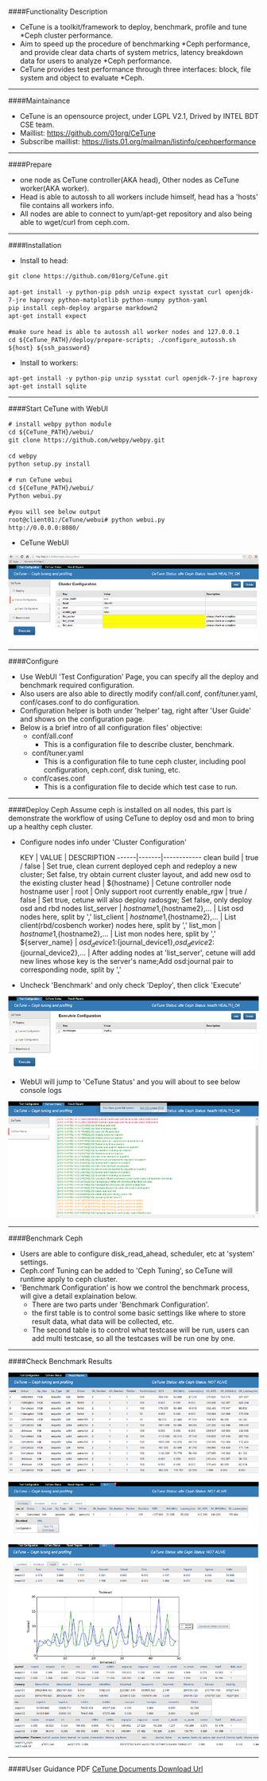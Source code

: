 ####Functionality Description
- CeTune is a toolkit/framework to deploy, benchmark, profile and tune *Ceph cluster performance. 
- Aim to speed up the procedure of benchmarking *Ceph performance, and provide clear data charts of system metrics, latency breakdown data for users to analyze *Ceph performance.
- CeTune provides test performance through three interfaces: block, file system and object to evaluate *Ceph.

* * *
####Maintainance
- CeTune is an opensource project, under LGPL V2.1, Drived by INTEL BDT CSE team.
- Maillist: https://github.com/01org/CeTune
- Subscribe maillist: https://lists.01.org/mailman/listinfo/cephperformance

* * *
####Prepare
- one node as CeTune controller(AKA head), Other nodes as CeTune worker(AKA worker).
- Head is able to autossh to all workers include himself, head has a 'hosts' file contains all workers info.
- All nodes are able to connect to yum/apt-get repository and also being able to wget/curl from ceph.com.

* * *
####Installation
- Install to head:

```
git clone https://github.com/01org/CeTune.git

apt-get install -y python-pip pdsh unzip expect sysstat curl openjdk-7-jre haproxy python-matplotlib python-numpy python-yaml
pip install ceph-deploy argparse markdown2
apt-get install expect

#make sure head is able to autossh all worker nodes and 127.0.0.1
cd ${CeTune_PATH}/deploy/prepare-scripts; ./configure_autossh.sh ${host} ${ssh_password}
```

- Install to workers:

```
apt-get install -y python-pip unzip sysstat curl openjdk-7-jre haproxy
apt-get install sqlite
```

* * *
####Start CeTune with WebUI

```
# install webpy python module
cd ${CeTune_PATH}/webui/ 
git clone https://github.com/webpy/webpy.git

cd webpy
python setup.py install

# run CeTune webui
cd ${CeTune_PATH}/webui/
Python webui.py

#you will see below output
root@client01:/CeTune/webui# python webui.py
http://0.0.0.0:8080/
```
- CeTune WebUI

![webui.png](pic/webui.png)

* * *
####Configure
- Use WebUI 'Test Configuration' Page, you can specify all the deploy and benchmark required configuration.
- Also users are also able to directly modify conf/all.conf, conf/tuner.yaml, conf/cases.conf to do configuration.
- Configuration helper is both under 'helper' tag, right after 'User Guide' and shows on the configuration page.
- Below is a brief intro of all configuration files' objective:
    - conf/all.conf
        - This is a configuration file to describe cluster, benchmark.
    - conf/tuner.yaml
        - This is a configuration file to tune ceph cluster, including pool configuration, ceph.conf, disk tuning, etc.
    - conf/cases.conf
        - This is a configuration file to decide which test case to run.

* * *
####Deploy Ceph
Assume ceph is installed on all nodes, this part is demonstrate the workflow of using CeTune to deploy osd and mon to bring up a healthy ceph cluster.
- Configure nodes info under 'Cluster Configuration'

  KEY | VALUE | DESCRIPTION
------|-------|------------
  clean build | true / false | Set true, clean current deployed ceph and redeploy a new cluster; Set false, try obtain current cluster layout, and add new osd to the existing cluster
  head | ${hostname} | Cetune controller node hostname
  user | root | Only support root currently
  enable_rgw | true / false | Set true, cetune will also deploy radosgw; Set false, only deploy osd and rbd nodes
  list_server | ${hostname1},${hostname2},... | List osd nodes here, split by ','
  list_client | ${hostname1},${hostname2},... | List client(rbd/cosbench worker) nodes here, split by ','
  list_mon | ${hostname1},${hostname2},... | List mon nodes here, split by ','
  ${server_name} | ${osd_device1}:${journal_device1},${osd_device2}:${journal_device2},... | After adding nodes at 'list_server', cetune will add new lines whose key is the server's name;Add osd:journal pair to corresponding node, split by ','

- Uncheck 'Benchmark' and only check 'Deploy', then click 'Execute'

![webui_deploy.png](pic/webui_deploy.png)

- WebUI will jump to 'CeTune Status' and you will about to see below console logs

![webui_deploy_detail.png](pic/webui_deploy_detail.png)


* * *
####Benchmark Ceph
- Users are able to configure disk_read_ahead, scheduler, etc at 'system' settings.
- Ceph.conf Tuning can be added to 'Ceph Tuning', so CeTune will runtime apply to ceph cluster.
- 'Benchmark Configuration' is how we control the benchmark process, will give a detail explaination below.
    - There are two parts under 'Benchmark Configuration'.
    - the first table is to control some basic settings like where to store result data, what data will be collected, etc.
    - The second table is to control what testcase will be run, users can add multi testcase, so all the testcases will be run one by one.



* * *
####Check Benchmark Results

![webui_result.png](pic/webui_result.png)

![webui_result_detail.png](pic/webui_result_detail.png)

![webui_result_detail2.png](pic/webui_result_detail2.png)


* * *
####User Guidance PDF
[CeTune Documents Download Url](https://github.com/01org/CeTune/blob/master/CeTune%20Document.pdf)

